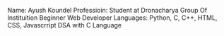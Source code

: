 Name: Ayush Koundel
Professioin: Student at Dronacharya Group Of Instituition
Beginner Web Developer
Languages: Python, C, C++, HTML, CSS, Javascrript
DSA with C Language

